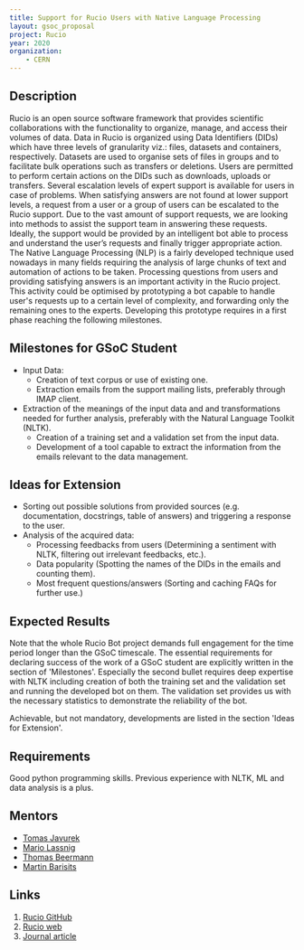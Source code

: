 ```yaml
---
title: Support for Rucio Users with Native Language Processing
layout: gsoc_proposal
project: Rucio
year: 2020
organization:
    - CERN
---
```


## Description

Rucio is an open source software framework that provides scientific collaborations with the functionality to organize, manage, and access their volumes of data. Data in Rucio is organized using Data Identifiers (DIDs) which have three levels of granularity viz.: files, datasets and containers, respectively. Datasets are used to organise sets of files in groups and to facilitate bulk operations such as transfers or deletions. Users are permitted to perform certain actions on the DIDs such as downloads, uploads or transfers. Several escalation levels of expert support is available for users in case of problems. When satisfying answers are not found at lower support levels, a request from a user or a group of users can be escalated to the Rucio support. Due to the vast amount of support requests, we are looking into methods to assist the support team in answering these requests. Ideally, the support would be provided by an intelligent bot able to process and understand the user’s requests and finally trigger appropriate action.
The Native Language Processing (NLP) is a fairly developed technique used nowadays in many fields requiring the analysis of large chunks of text and automation of actions to be taken. Processing questions from users and providing satisfying answers is an important activity in the Rucio project. This activity could be optimised by prototyping a bot capable to handle user's requests up to a certain level of complexity, and forwarding only the remaining ones to the experts. Developing this prototype requires in a first phase reaching the following milestones.

## Milestones for GSoC Student

 * Input Data: 
   * Creation of text corpus or use of existing one.
   * Extraction emails from the support mailing lists, preferably through IMAP client.
 * Extraction of the meanings of the input data and and transformations needed for further analysis, preferably with the Natural Language Toolkit (NLTK).
   * Creation of a training set and a validation set from the input data. 
   * Development of a tool capable to extract the information from the emails relevant to the data management.

## Ideas for Extension

 * Sorting out possible solutions from provided sources (e.g. documentation, docstrings, table of answers) and triggering a response to the user.
 * Analysis of the acquired data:
   * Processing feedbacks from users (Determining a sentiment with NLTK, filtering out irrelevant feedbacks, etc.). 
   * Data popularity (Spotting the names of the DIDs in the emails and counting them).
   * Most frequent questions/answers (Sorting and caching FAQs for further use.)

## Expected Results

Note that the whole Rucio Bot project demands full engagement for the time period longer than the GSoC timescale. The essential requirements for declaring success of the work of a GSoC student are explicitly written in the section of 'Milestones'. Especially the second bullet requires deep expertise with NLTK including creation of both the training set and the validation set and running the developed bot on them. The validation set provides us with the necessary statistics to demonstrate the reliability of the bot.

Achievable, but not mandatory, developments are listed in the section 'Ideas for Extension'.

## Requirements

Good python programming skills. Previous experience with NLTK, ML and data analysis is a plus.

## Mentors
 * [Tomas Javurek](mailto:tomas.javurek@cern.ch)
 * [Mario Lassnig](mailto:mario.lassnig@cern.ch)
 * [Thomas Beermann](mailto:thomas.beermann@cern.ch)
 * [Martin Barisits](mailto:martin.barisits@cern.ch)

## Links
 1. [Rucio GitHub](https://github.com/rucio/rucio)
 2. [Rucio web](https://github.com/rucio/rucio)
 3. [Journal article](https://doi.org/10.1007/s41781-019-0026-3)
